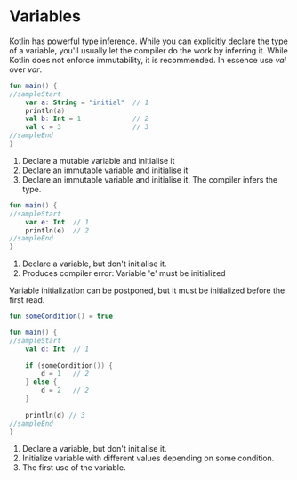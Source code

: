 # Variables

Kotlin has powerful type inference. While you can explicitly declare the type of a variable, you'll usually let the
compiler do the work by inferring it. While Kotlin does not enforce immutability, it is recommended.
In essence use *val* over *var*.

<div class="language-kotlin" theme="idea" data-min-compiler-version="1.3">

```kotlin
fun main() {
//sampleStart
    var a: String = "initial"  // 1
    println(a)
    val b: Int = 1             // 2
    val c = 3                  // 3
//sampleEnd
}
```

</div>

1. Declare a mutable variable and initialise it
2. Declare an immutable variable and initialise it
3. Declare an immutable variable and initialise it. The compiler infers the type.

<div class="language-kotlin" theme="idea" data-min-compiler-version="1.3">

```kotlin
fun main() {
//sampleStart
    var e: Int  // 1
    println(e)  // 2
//sampleEnd
}
```

</div>

1. Declare a variable, but don't initialise it.
2. Produces compiler error: Variable 'e' must be initialized

Variable initialization can be postponed, but it must be initialized before the first read.
 
<div class="language-kotlin" theme="idea" data-min-compiler-version="1.3">

```kotlin
fun someCondition() = true 

fun main() {
//sampleStart
    val d: Int  // 1
    
    if (someCondition()) {
        d = 1   // 2
    } else {
        d = 2   // 2
    }
    
    println(d) // 3
//sampleEnd
}
```

</div>

1. Declare a variable, but don't initialise it.
2. Initialize variable with different values depending on some condition.
3. The first use of the variable.
